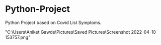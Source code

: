 # Python-Project
Python Project based on Covid List Symptoms.

"C:\Users\Aniket Gawde\Pictures\Saved Pictures\Screenshot 2022-04-10 153757.png"


